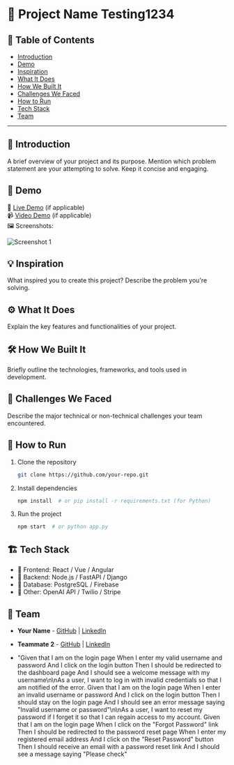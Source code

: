 # 🚀 Project Name Testing1234

## 📌 Table of Contents
- [Introduction](#introduction)
- [Demo](#demo)
- [Inspiration](#inspiration)
- [What It Does](#what-it-does)
- [How We Built It](#how-we-built-it)
- [Challenges We Faced](#challenges-we-faced)
- [How to Run](#how-to-run)
- [Tech Stack](#tech-stack)
- [Team](#team)

---

## 🎯 Introduction
A brief overview of your project and its purpose. Mention which problem statement are your attempting to solve. Keep it concise and engaging.

## 🎥 Demo
🔗 [Live Demo](#) (if applicable)  
📹 [Video Demo](#) (if applicable)  
🖼️ Screenshots:

![Screenshot 1](link-to-image)

## 💡 Inspiration
What inspired you to create this project? Describe the problem you're solving.

## ⚙️ What It Does
Explain the key features and functionalities of your project.

## 🛠️ How We Built It
Briefly outline the technologies, frameworks, and tools used in development.

## 🚧 Challenges We Faced
Describe the major technical or non-technical challenges your team encountered.

## 🏃 How to Run
1. Clone the repository  
   ```sh
   git clone https://github.com/your-repo.git
   ```
2. Install dependencies  
   ```sh
   npm install  # or pip install -r requirements.txt (for Python)
   ```
3. Run the project  
   ```sh
   npm start  # or python app.py
   ```

## 🏗️ Tech Stack
- 🔹 Frontend: React / Vue / Angular
- 🔹 Backend: Node.js / FastAPI / Django
- 🔹 Database: PostgreSQL / Firebase
- 🔹 Other: OpenAI API / Twilio / Stripe

## 👥 Team
- **Your Name** - [GitHub](#) | [LinkedIn](#)
- **Teammate 2** - [GitHub](#) | [LinkedIn](#)

- "Given that I am on the login page When I enter my valid username and password And I click on the login button Then I should be redirected to the dashboard page And I should see a welcome message with my username\n\nAs a user, I want to log in with invalid credentials so that I am notified of the error. Given that I am on the login page When I enter an invalid username or password And I click on the login button Then I should stay on the login page And I should see an error message saying \"Invalid username or password\"\n\nAs a user, I want to reset my password if I forget it so that I can regain access to my account. Given that I am on the login page When I click on the \"Forgot Password\" link Then I should be redirected to the password reset page When I enter my registered email address And I click on the \"Reset Password\" button Then I should receive an email with a password reset link And I should see a message saying \"Please check"
